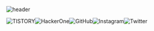 ![header](https://capsule-render.vercel.app/api?type=Waving&color=000000&height=300&section=header&text=hackintoanetwork&fontColor=FFFFFF&fontAlignY=40&fontSize=70&animation=fadeIn)

<img alt="TISTORY" src ="https://img.shields.io/badge/Tistory-000000.svg?&style=for-the-badge&logo=tistory&logoColor=white"/><img alt="HackerOne" src ="https://img.shields.io/badge/HackerOne-000000.svg?&style=for-the-badge&logo=hackerone&logoColor=white"/><img alt="GitHub" src ="https://img.shields.io/badge/GitHub-181717.svg?&style=for-the-badge&logo=gitHub&logoColor=white"/><img alt="Instagram" src ="https://img.shields.io/badge/Instagram-E4405F.svg?&style=for-the-badge&logo=instagram&logoColor=white"/><img alt="Twitter" src ="https://img.shields.io/badge/Twitter-1DA1F2.svg?&style=for-the-badge&logo=twitter&logoColor=white"/>

